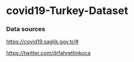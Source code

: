 # covid19-Turkey-Dataset

### Data sources

https://covid19.saglik.gov.tr/#

https://twitter.com/drfahrettinkoca
